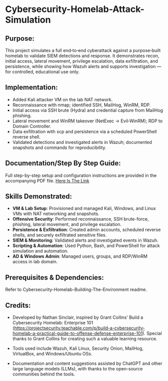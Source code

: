 # Cybersecurity-Homelab-Attack-Simulation

## Purpose:
This project simulates a full end‑to‑end cyberattack against a purpose‑built homelab to validate SIEM detections and response. It demonstrates recon, initial access, lateral movement, privilege escalation, data exfiltration, and persistence, while showing how Wazuh alerts and supports investigation — for controlled, educational use only.

## Implementation:
- Added Kali attacker VM on the lab NAT network.
- Reconnaissance with nmap; identified SSH, MailHog, WinRM, RDP.
- Initial access via SSH brute (Hydra) and credential capture from MailHog phishing.
- Lateral movement and WinRM takeover (NetExec → Evil‑WinRM); RDP to Domain Controller.
- Data exfiltration with scp and persistence via a scheduled PowerShell reverse shell.
- Validated detections and investigated alerts in Wazuh; documented snapshots and commands for reproducibility.

## Documentation/Step By Step Guide:
Full step-by-step setup and configuration instructions are provided in the accompanying PDF file.
[Here Is The Link](Cybersecurity%20Homelab%20Attack%20Simulation%20Documentation.pdf)

## Skills Demonstrated:
- **VM & Lab Setup**: Provisioned and managed Kali, Windows, and Linux VMs with NAT networking and snapshots.
- **Offensive Security**: Performed reconnaissance, SSH brute-force, phishing, lateral movement, and privilege escalation.
- **Persistence & Exfiltration**: Created admin accounts, scheduled reverse shells, and securely exfiltrated sensitive files.
- **SIEM & Monitoring**: Validated alerts and investigated events in Wazuh.
- **Scripting & Automation**: Used Python, Bash, and PowerShell for attack simulation and automation.
- **AD & Windows Admin**: Managed users, groups, and RDP/WinRM access in lab domain.

## Prerequisites & Dependencies:
Refer to Cybersecurity-Homelab-Building-The-Environment readme.

## Credits:

- Developed by Nathan Sinclair, inspired by Grant Collins’ Build a Cybersecurity Homelab: Enterprise 101 (https://projectsecurity.teachable.com/p/build-a-cybersecurity-homelab-a-practical-guide-to-offense-defense-enterprise-101). Special thanks to Grant Collins for creating such a valuable learning resource. 

- Tools used include Wazuh, Kali Linux, Security Onion, MailHog, VirtualBox, and Windows/Ubuntu OSs. 

- Documentation and content suggestions assisted by ChatGPT and other large language models (LLMs), with thanks to the open-source communities behind the tools. 
